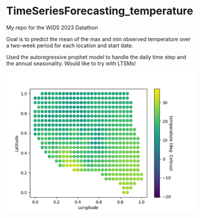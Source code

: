 # TimeSeriesForecasting_temperature
My repo for the WiDS 2023 Datathon

Goal is to predict the mean of the max and min observed temperature over a two-week period for each location and start date.

Used the autoregressive prophet model to handle the daily time step and the annual seasonality.  Would like to try with LTSMs!

![Spatial distribution of mean temp. (deg. C)](/temp_spatial_distrib.png)
